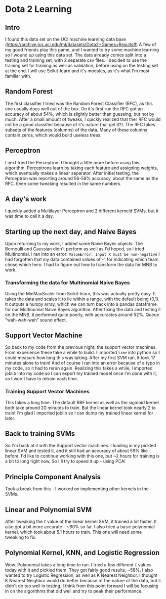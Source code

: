 # Dota 2 Learning
## Intro
I found this data set on the UCI machine learning data base (https://archive.ics.uci.edu/ml/datasets/Dota2+Games+Results#)
A few of my good friends play this game, and I wanted to try some machine learning so I wound up using this data set. 
The data already comes split into a testing and training set, with 2 separate csv files. I decided to use the training set
	for training as well as validation, before using on the testing set at the end. I will use Scikit-learn and it's modules,
	as it's what I'm most familiar with.
## Random Forest
The first classifier I tried was the Random Forest Classifier (RFC), as this one usually does well out of the box. On it's first run
	the RFC got an accuracy of about 54%, which is slightly better than guessing, but not by much. After a small amount of tweaks,
	I quickly realized that ther RFC would not be a good classifier because of it's nature (ha! get it?). The RFC takes subsets of the
	features (columns) of the data. Many of these columns contain zeros, which would build useless trees. 
## Perceptron
I next tried the Perceptron. I thought a little more before using this algorithm. Perceptrons learn by taking each feature and assigning
	weights, which eventually makes a linear separator. After initial testing, the Perceptron was reporting around 56-58% accuracy, about
	the same as the RFC. Even some tweaking resulted in the same numbers.
## A day's work
I quickly added a Multilayer Perceptron and 2 different kerneld SVMs, but it was time to call it a day.
## Starting up the next day, and Naive Bayes
Upon returning to my work, I added some Naive Bayes objects. The Bernoulli and Gaussian didn't perform as well as I'd hoped, so I tried Multinomial.
	I ran into an error: `ValueError: Input X must be non-negative` I had forgotten that my data contained values of -1 for indicating which team 
	chose which hero. I had to figure out how to transform the data for MNB to work.
### Transforming the data for Multinomial Naive Bayes
Using the MinMaxScaler from Scikit-learn, this was actually pretty easy. It takes the data and scales it to lie within a range, with the default being
	(0,1). It outputs a numpy array, which we can turn back into a pandas dataframe for our Multinomial Naive Bayes algorithm. After fixing the data
	and testing it on the MNB, it performed quite poorly, with accuracies around 52%. Queue "wah-wah-wah" sound effect.
## Support Vector Machine
So back to my code from the previous night, the support vector machines. From experience these take a while to build. I imported `time` into python
	so I could measure how long this was taking. After my first SVM ran, it took 17 minutes alone to train! And of course I ran into an error because
	of a typo in my code, so it had to rerun again. Realizing this takes a while, I imported joblib into my code so I can export my trained model
	once I'm done with it, so I won't have to retrain each time.
### Training Support Vector Machines
This takes a long time. The default RBF kernel as well as the sigmoid kernel both take around 20 minutes to train. But the linear kernel took nearly 2 
	to train! I'm glad I imported joblib so I can dump my trained linear kernel for later.
## Back to training SVMs
So I'm back at it with the Support vector machines. I loading in my pickled linear SVM and tested it, and it still had an accuracy of about 59% like 
	before. I'd like to continue working with this one, but ~2 hours for training is a bit to long right now. So I'll try to speed it up - using PCA!
## Principle Component Analysis
Took a break from this - I worked on implementing other kernels in the SVMs.
## Linear and Polynomial SVM
After tweaking the `C` value of the linear kernel SVM, it trained a lot faster. It also got a bit more accurate - ~60% so far. I also tried a basic
	polynomial kernel, which took about 5.1 hours to train. This one will need some tweaking to fix.
## Polynomial Kernel, KNN, and Logistic Regression
Wow. Polynomial takes a long time to run. I tried a few different `C` values today with it and pickled them. They got fairly good results, ~58%. I also
	wanted to try Logistic Regression, as well as K Nearest Neighbor. I thought K Nearest Neighbor would do better because of the nature of the data, but
	it didn't do too well in testing. I think from this point forward I will be focusing in on the algorithms that did well and try to peak their performance.
